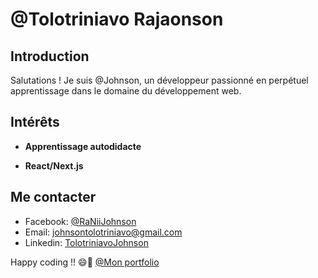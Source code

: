 # @Tolotriniavo Rajaonson

## Introduction

Salutations ! Je suis @Johnson, un développeur passionné en perpétuel apprentissage dans le domaine du développement web.

## Intérêts

- **Apprentissage autodidacte**

- **React/Next.js** 

## Me contacter

- Facebook: [@RaNiiJohnson](https://www.facebook.com/rvnii.johnson)
- Email: [johnsontolotriniavo@gmail.com](mailto:johnsontolotriniavo@gmail.com)
- Linkedin: [TolotriniavoJohnson](https://linkedin.com/in/tolotriniavo-johnson-b9427b26b)

Happy coding !! 😄🚀
[@Mon portfolio](https://portfolio-tolotriniavo-johnson.vercel.app/)

